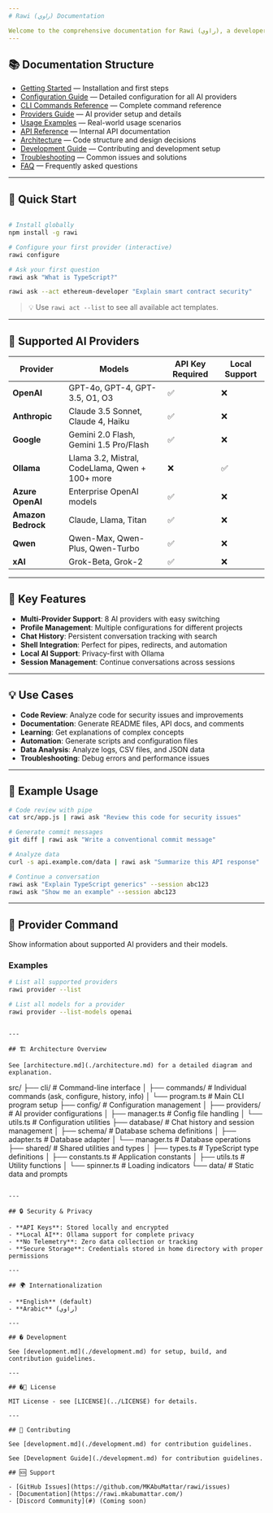 ```yaml
---
# Rawi (راوي) Documentation

Welcome to the comprehensive documentation for Rawi (راوي), a developer-friendly AI-powered CLI tool for your terminal.
---
```


## 📚 Documentation Structure

- [Getting Started](./getting-started.md) — Installation and first steps
- [Configuration Guide](./configuration.md) — Detailed configuration for all AI providers
- [CLI Commands Reference](./commands.md) — Complete command reference
- [Providers Guide](./providers.md) — AI provider setup and details
- [Usage Examples](./examples.md) — Real-world usage scenarios
- [API Reference](./api.md) — Internal API documentation
- [Architecture](./architecture.md) — Code structure and design decisions
- [Development Guide](./development.md) — Contributing and development setup
- [Troubleshooting](./troubleshooting.md) — Common issues and solutions
- [FAQ](./faq.md) — Frequently asked questions

---

## 🚀 Quick Start

```bash

# Install globally
npm install -g rawi

# Configure your first provider (interactive)
rawi configure

# Ask your first question
rawi ask "What is TypeScript?"

rawi ask --act ethereum-developer "Explain smart contract security"
```

> 💡 Use `rawi act --list` to see all available act templates.

---

## 🤖 Supported AI Providers

| Provider           | Models                                          | API Key Required | Local Support |
| ------------------ | ----------------------------------------------- | ---------------- | ------------- |
| **OpenAI**         | GPT-4o, GPT-4, GPT-3.5, O1, O3                  | ✅               | ❌            |
| **Anthropic**      | Claude 3.5 Sonnet, Claude 4, Haiku              | ✅               | ❌            |
| **Google**         | Gemini 2.0 Flash, Gemini 1.5 Pro/Flash          | ✅               | ❌            |
| **Ollama**         | Llama 3.2, Mistral, CodeLlama, Qwen + 100+ more | ❌               | ✅            |
| **Azure OpenAI**   | Enterprise OpenAI models                        | ✅               | ❌            |
| **Amazon Bedrock** | Claude, Llama, Titan                            | ✅               | ❌            |
| **Qwen**           | Qwen-Max, Qwen-Plus, Qwen-Turbo                 | ✅               | ❌            |
| **xAI**            | Grok-Beta, Grok-2                               | ✅               | ❌            |

---

## 🔧 Key Features

- **Multi-Provider Support**: 8 AI providers with easy switching
- **Profile Management**: Multiple configurations for different projects
- **Chat History**: Persistent conversation tracking with search
- **Shell Integration**: Perfect for pipes, redirects, and automation
- **Local AI Support**: Privacy-first with Ollama
- **Session Management**: Continue conversations across sessions

---

## 💡 Use Cases

- **Code Review**: Analyze code for security issues and improvements
- **Documentation**: Generate README files, API docs, and comments
- **Learning**: Get explanations of complex concepts
- **Automation**: Generate scripts and configuration files
- **Data Analysis**: Analyze logs, CSV files, and JSON data
- **Troubleshooting**: Debug errors and performance issues

---

## 📖 Example Usage

```bash
# Code review with pipe
cat src/app.js | rawi ask "Review this code for security issues"

# Generate commit messages
git diff | rawi ask "Write a conventional commit message"

# Analyze data
curl -s api.example.com/data | rawi ask "Summarize this API response"

# Continue a conversation
rawi ask "Explain TypeScript generics" --session abc123
rawi ask "Show me an example" --session abc123

```

---

## 🏢 Provider Command

Show information about supported AI providers and their models.

### Examples

```bash
# List all supported providers
rawi provider --list

# List all models for a provider
rawi provider --list-models openai
```

```

---

## 🏗️ Architecture Overview

See [architecture.md](./architecture.md) for a detailed diagram and explanation.

```

src/
├── cli/ # Command-line interface
│ ├── commands/ # Individual commands (ask, configure, history, info)
│ └── program.ts # Main CLI program setup
├── config/ # Configuration management
│ ├── providers/ # AI provider configurations
│ ├── manager.ts # Config file handling
│ └── utils.ts # Configuration utilities
├── database/ # Chat history and session management
│ ├── schema/ # Database schema definitions
│ ├── adapter.ts # Database adapter
│ └── manager.ts # Database operations
├── shared/ # Shared utilities and types
│ ├── types.ts # TypeScript type definitions
│ ├── constants.ts # Application constants
│ ├── utils.ts # Utility functions
│ └── spinner.ts # Loading indicators
└── data/ # Static data and prompts

```

---

## 🔒 Security & Privacy

- **API Keys**: Stored locally and encrypted
- **Local AI**: Ollama support for complete privacy
- **No Telemetry**: Zero data collection or tracking
- **Secure Storage**: Credentials stored in home directory with proper permissions

---

## 🌍 Internationalization

- **English** (default)
- **Arabic** (راوي)

---

## �️ Development

See [development.md](./development.md) for setup, build, and contribution guidelines.

---

## �📄 License

MIT License - see [LICENSE](../LICENSE) for details.

---

## 👥 Contributing

See [development.md](./development.md) for contribution guidelines.

See [Development Guide](./development.md) for contribution guidelines.

## 🆘 Support

- [GitHub Issues](https://github.com/MKAbuMattar/rawi/issues)
- [Documentation](https://rawi.mkabumattar.com/)
- [Discord Community](#) (Coming soon)
```
